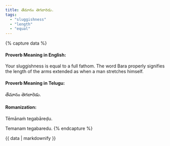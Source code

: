 ```yaml
---
title: తేమానం తెగబారెడు.
tags:
  - "sluggishness"
  - "length"
  - "equal"
---
```


{% capture data %}
#### Proverb Meaning in English:
Your sluggishness is equal to a full fathom.
The word Bara properly signifies the length of the arms extended as when a man stretches himself.

#### Proverb Meaning in Telugu:
తేమానం తెగబారెడు.

#### Romanization:
Tēmānaṁ tegabāreḍu.

Temanam tegabaredu.
{% endcapture %}

{{ data | markdownify }}

